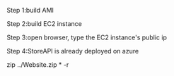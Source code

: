 Step 1:build AMI

Step 2:build EC2 instance

Step 3:open browser, type the EC2 instance's public ip

Step 4:StoreAPI is already deployed on azure

zip ../Website.zip * -r